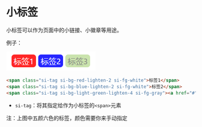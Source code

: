 # 小标签

小标签可以作为页面中的小链接、小徽章等用途。

例子：

![](res/10.png)

```html
<span class="si-tag si-bg-red-lighten-2 si-fg-white">标签1</span>
<span class="si-tag si-bg-blue-lighten-2 si-fg-white">标签2</span>
<span class="si-tag si-bg-light-green-lighten-4 si-fg-gray"><a href="#">标签3</a></span>
```

* `si-tag`：将其指定给作为小标签的`<span>`元素

注：上图中五颜六色的标签，颜色需要你来手动指定
